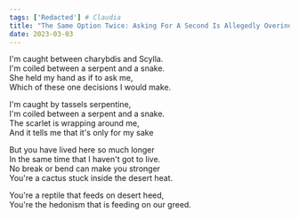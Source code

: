 ```yaml
---  
tags: ['Redacted'] # Claudia
title: "The Same Option Twice: Asking For A Second Is Allegedly Overindulgent"
date: 2023-03-03
---
```


I'm caught between charybdis and Scylla.  
I'm coiled between a serpent and a snake.  
She held my hand as if to ask me,  
Which of these one decisions I would make.

I'm caught by tassels serpentine,  
I'm coiled between a serpent and a snake.  
The scarlet is wrapping around me,  
And it tells me that it's only for my sake

But you have lived here so much longer  
In the same time that I haven't got to live.  
No break or bend can make you stronger  
You're a cactus stuck inside the desert heat.

You're a reptile that feeds on desert heed,  
You're the hedonism that is feeding on our greed.
